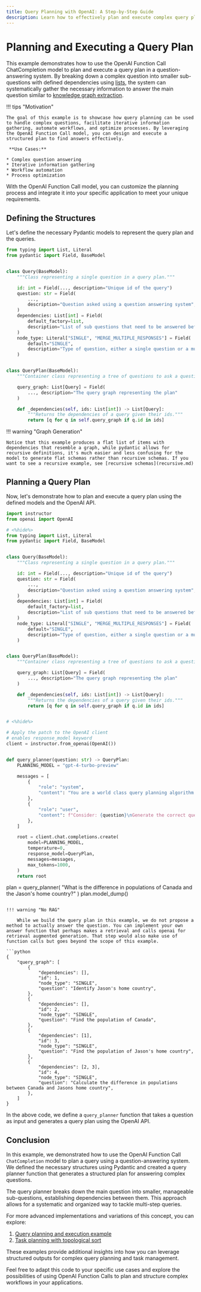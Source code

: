 ```yaml
---
title: Query Planning with OpenAI: A Step-by-Step Guide
description: Learn how to effectively plan and execute complex query plans using OpenAI's Function Call model for systematic information gathering.
---
```


# Planning and Executing a Query Plan

This example demonstrates how to use the OpenAI Function Call ChatCompletion model to plan and execute a query plan in a question-answering system. By breaking down a complex question into smaller sub-questions with defined dependencies using [lists](../concepts/lists.md), the system can systematically gather the necessary information to answer the main question similar to [knowledge graph extraction](../examples/knowledge_graph.md).

!!! tips "Motivation"

    The goal of this example is to showcase how query planning can be used to handle complex questions, facilitate iterative information gathering, automate workflows, and optimize processes. By leveraging the OpenAI Function Call model, you can design and execute a structured plan to find answers effectively.

     **Use Cases:**

    * Complex question answering
    * Iterative information gathering
    * Workflow automation
    * Process optimization

With the OpenAI Function Call model, you can customize the planning process and integrate it into your specific application to meet your unique requirements.

## Defining the Structures

Let's define the necessary Pydantic models to represent the query plan and the queries.

```python
from typing import List, Literal
from pydantic import Field, BaseModel


class Query(BaseModel):
    """Class representing a single question in a query plan."""

    id: int = Field(..., description="Unique id of the query")
    question: str = Field(
        ...,
        description="Question asked using a question answering system",
    )
    dependencies: List[int] = Field(
        default_factory=list,
        description="List of sub questions that need to be answered before asking this question",
    )
    node_type: Literal["SINGLE", "MERGE_MULTIPLE_RESPONSES"] = Field(
        default="SINGLE",
        description="Type of question, either a single question or a multi-question merge",
    )


class QueryPlan(BaseModel):
    """Container class representing a tree of questions to ask a question answering system."""

    query_graph: List[Query] = Field(
        ..., description="The query graph representing the plan"
    )

    def _dependencies(self, ids: List[int]) -> List[Query]:
        """Returns the dependencies of a query given their ids."""
        return [q for q in self.query_graph if q.id in ids]
```

!!! warning "Graph Generation"

    Notice that this example produces a flat list of items with dependencies that resemble a graph, while pydantic allows for recursive definitions, it's much easier and less confusing for the model to generate flat schemas rather than recursive schemas. If you want to see a recursive example, see [recursive schemas](recursive.md)

## Planning a Query Plan

Now, let's demonstrate how to plan and execute a query plan using the defined models and the OpenAI API.

```python
import instructor
from openai import OpenAI

# <%hide%>
from typing import List, Literal
from pydantic import Field, BaseModel


class Query(BaseModel):
    """Class representing a single question in a query plan."""

    id: int = Field(..., description="Unique id of the query")
    question: str = Field(
        ...,
        description="Question asked using a question answering system",
    )
    dependencies: List[int] = Field(
        default_factory=list,
        description="List of sub questions that need to be answered before asking this question",
    )
    node_type: Literal["SINGLE", "MERGE_MULTIPLE_RESPONSES"] = Field(
        default="SINGLE",
        description="Type of question, either a single question or a multi-question merge",
    )


class QueryPlan(BaseModel):
    """Container class representing a tree of questions to ask a question answering system."""

    query_graph: List[Query] = Field(
        ..., description="The query graph representing the plan"
    )

    def _dependencies(self, ids: List[int]) -> List[Query]:
        """Returns the dependencies of a query given their ids."""
        return [q for q in self.query_graph if q.id in ids]


# <%hide%>

# Apply the patch to the OpenAI client
# enables response_model keyword
client = instructor.from_openai(OpenAI())


def query_planner(question: str) -> QueryPlan:
    PLANNING_MODEL = "gpt-4-turbo-preview"

    messages = [
        {
            "role": "system",
            "content": "You are a world class query planning algorithm capable ofbreaking apart questions into its dependency queries such that the answers can be used to inform the parent question. Do not answer the questions, simply provide a correct compute graph with good specific questions to ask and relevant dependencies. Before you call the function, think step-by-step to get a better understanding of the problem.",
        },
        {
            "role": "user",
            "content": f"Consider: {question}\nGenerate the correct query plan.",
        },
    ]

    root = client.chat.completions.create(
        model=PLANNING_MODEL,
        temperature=0,
        response_model=QueryPlan,
        messages=messages,
        max_tokens=1000,
    )
    return root

```
plan = query_planner(
    "What is the difference in populations of Canada and the Jason's home country?"
)
plan.model_dump()
```

!!! warning "No RAG"

    While we build the query plan in this example, we do not propose a method to actually answer the question. You can implement your own answer function that perhaps makes a retrieval and calls openai for retrieval augmented generation. That step would also make use of function calls but goes beyond the scope of this example.

```python
{
    "query_graph": [
        {
            "dependencies": [],
            "id": 1,
            "node_type": "SINGLE",
            "question": "Identify Jason's home country",
        },
        {
            "dependencies": [],
            "id": 2,
            "node_type": "SINGLE",
            "question": "Find the population of Canada",
        },
        {
            "dependencies": [1],
            "id": 3,
            "node_type": "SINGLE",
            "question": "Find the population of Jason's home country",
        },
        {
            "dependencies": [2, 3],
            "id": 4,
            "node_type": "SINGLE",
            "question": "Calculate the difference in populations between Canada and Jasons home country",
        },
    ]
}
```

In the above code, we define a `query_planner` function that takes a question as input and generates a query plan using the OpenAI API.

## Conclusion

In this example, we demonstrated how to use the OpenAI Function Call `ChatCompletion` model to plan a query using a question-answering system. We defined the necessary structures using Pydantic and created a query planner function that generates a structured plan for answering complex questions.

The query planner breaks down the main question into smaller, manageable sub-questions, establishing dependencies between them. This approach allows for a systematic and organized way to tackle multi-step queries.

For more advanced implementations and variations of this concept, you can explore:

1. [Query planning and execution example](https://github.com/jxnl/instructor/blob/main/examples/query_planner_execution/query_planner_execution.py)
2. [Task planning with topological sort](https://github.com/jxnl/instructor/blob/main/examples/task_planner/task_planner_topological_sort.py)

These examples provide additional insights into how you can leverage structured outputs for complex query planning and task management.

Feel free to adapt this code to your specific use cases and explore the possibilities of using OpenAI Function Calls to plan and structure complex workflows in your applications.
